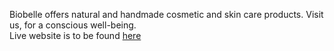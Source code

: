 
Biobelle offers natural and handmade cosmetic and skin care products. Visit us, for a conscious well-being.\
Live website is to be found [here](https://www.biobelle.ca/)
